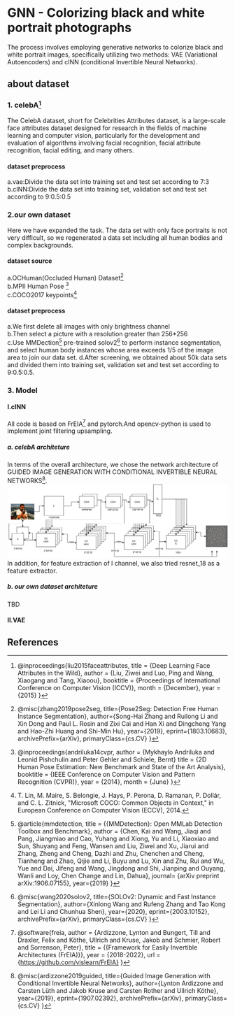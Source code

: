 # GNN - Colorizing black and white portrait photographs
The process involves employing generative networks to colorize black and white portrait images, specifically utilizing two methods: VAE (Variational Autoencoders) and cINN (conditional Invertible Neural Networks).
## about dataset
### 1. celebA[^1]
The CelebA dataset, short for Celebrities Attributes dataset, is a large-scale face attributes dataset designed for research in the fields of machine learning and computer vision, particularly for the development and evaluation of algorithms involving facial recognition, facial attribute recognition, facial editing, and many others.

#### dataset preprocess
a.vae:Divide the data set into training set and test set according to 7:3  
b.cINN:Divide the data set into training set, validation set and test set according to 9:0.5:0.5

### 2.our own dataset
Here we have expanded the task. The data set with only face portraits is not very difficult, so we regenerated a data set including all human bodies and complex backgrounds.
#### dataset source
a.OCHuman(Occluded Human) Dataset[^2]  
b.MPII Human Pose [^3]  
c.COCO2017 keypoints[^4]  
#### dataset preprocess
a.We first delete all images with only brightness channel  
b.Then select a picture with a resolution greater than 256*256   
c.Use MMDection[^5] pre-trained solov2[^6] to perform instance segmentation, and select human body instances whose area exceeds 1/5 of the image area to join our data set.
d.After screening, we obtained about 50k data sets and divided them into training set, validation set and test set according to 9:0.5:0.5.

### 3. Model
#### I.cINN
All code is based on FrEIA[^7] and pytorch.And opencv-python is used to implement joint filtering upsampling.

##### a. celebA architeture
In terms of the overall architecture, we chose the network architecture of GUIDED IMAGE GENERATION WITH CONDITIONAL INVERTIBLE NEURAL NETWORKS[^8].
![cinn_architeture](https://github.com/YongWu-cs/GNN/blob/main/pic_source/architecture.png)
In addition, for feature extraction of l channel, we also tried resnet_18 as a feature extractor.
##### b. our own dataset architeture
TBD

#### II.VAE

## References
[^1]: @inproceedings{liu2015faceattributes,
      title = {Deep Learning Face Attributes in the Wild},
      author = {Liu, Ziwei and Luo, Ping and Wang, Xiaogang and Tang, Xiaoou},
      booktitle = {Proceedings of International Conference on Computer Vision (ICCV)},
      month = {December},
      year = {2015} 
      }
[^2]: @misc{zhang2019pose2seg,
      title={Pose2Seg: Detection Free Human Instance Segmentation}, 
      author={Song-Hai Zhang and Ruilong Li and Xin Dong and Paul L. Rosin and Zixi Cai and Han Xi and Dingcheng Yang and Hao-Zhi Huang and Shi-Min Hu},
      year={2019},
      eprint={1803.10683},
      archivePrefix={arXiv},
      primaryClass={cs.CV}
      }
[^3]: @inproceedings{andriluka14cvpr,
       author = {Mykhaylo Andriluka and Leonid Pishchulin and Peter Gehler and Schiele, Bernt}
       title = {2D Human Pose Estimation: New Benchmark and State of the Art Analysis},
       booktitle = {IEEE Conference on Computer Vision and Pattern Recognition (CVPR)},
       year = {2014},
       month = {June}
        }
[^4]: T. Lin, M. Maire, S. Belongie, J. Hays, P. Perona, D. Ramanan, P. Dollár, and C. L. Zitnick, "Microsoft COCO: Common Objects in Context," in European Conference on Computer Vision (ECCV), 2014.
[^5]: @article{mmdetection,
      title   = {{MMDetection}: Open MMLab Detection Toolbox and Benchmark},
      author  = {Chen, Kai and Wang, Jiaqi and Pang, Jiangmiao and Cao, Yuhang and
                 Xiong, Yu and Li, Xiaoxiao and Sun, Shuyang and Feng, Wansen and
                 Liu, Ziwei and Xu, Jiarui and Zhang, Zheng and Cheng, Dazhi and
                 Zhu, Chenchen and Cheng, Tianheng and Zhao, Qijie and Li, Buyu and
                 Lu, Xin and Zhu, Rui and Wu, Yue and Dai, Jifeng and Wang, Jingdong
                 and Shi, Jianping and Ouyang, Wanli and Loy, Chen Change and Lin, Dahua},
      journal= {arXiv preprint arXiv:1906.07155},
      year={2019}
    }
[^6]: @misc{wang2020solov2,
      title={SOLOv2: Dynamic and Fast Instance Segmentation}, 
      author={Xinlong Wang and Rufeng Zhang and Tao Kong and Lei Li and Chunhua Shen},
      year={2020},
      eprint={2003.10152},
      archivePrefix={arXiv},
      primaryClass={cs.CV}
      }
[^7]:@software{freia,
        author = {Ardizzone, Lynton and Bungert, Till and Draxler, Felix and Köthe, Ullrich and Kruse, Jakob and Schmier, Robert and Sorrenson, Peter},
        title = {{Framework for Easily Invertible Architectures (FrEIA)}},
        year = {2018-2022},
        url = {https://github.com/vislearn/FrEIA}
      }
[^8]: @misc{ardizzone2019guided,
      title={Guided Image Generation with Conditional Invertible Neural Networks}, 
      author={Lynton Ardizzone and Carsten Lüth and Jakob Kruse and Carsten Rother and Ullrich Köthe},
      year={2019},
      eprint={1907.02392},
      archivePrefix={arXiv},
      primaryClass={cs.CV}
      }
